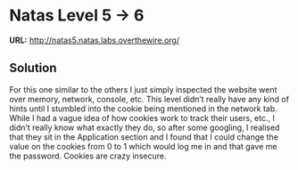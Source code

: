 # Natas Level 5 -> 6

**URL:** http://natas5.natas.labs.overthewire.org/

## Solution

For this one similar to the others I just simply inspected the website went over memory, network, console, etc. This level didn’t really have any kind of hints until I stumbled into the cookie being mentioned in the network tab. While I had a vague idea of how cookies work to track their users, etc., I didn’t really know what exactly they do, so after some googling, I realised that they sit in the Application section and I found that I could change the value on the cookies from 0 to 1 which would log me in and that gave me the password. Cookies are crazy insecure. 
